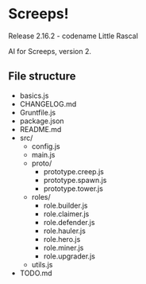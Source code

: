 # Screeps!
Release 2.16.2 - codename Little Rascal

AI for Screeps, version 2.

## File structure
- basics.js
- CHANGELOG.md
- Gruntfile.js
- package.json
- README.md
- src/
  - config.js
  - main.js
  - proto/
    - prototype.creep.js
    - prototype.spawn.js
    - prototype.tower.js
  - roles/
    - role.builder.js
    - role.claimer.js
    - role.defender.js
    - role.hauler.js
    - role.hero.js
    - role.miner.js
    - role.upgrader.js
  - utils.js
- TODO.md
